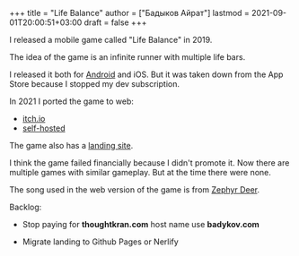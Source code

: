 +++
title = "Life Balance"
author = ["Бадыков Айрат"]
lastmod = 2021-09-01T20:00:51+03:00
draft = false
+++

I released a mobile game called "Life Balance" in 2019.

The idea of the game is an infinite runner with multiple life bars.

I released it both for [Android](https://play.google.com/store/apps/details?id=com.thoughtkraken.lifebalance) and iOS. But it was taken down from the App Store because I stopped my dev subscription.

In 2021 I ported the game to web:

-   [itch.io](https://ayrat555.itch.io/life-balance)
-   [self-hosted](https://thoughtkraken.com/life%5Fbalance/play)

The game also has a [landing site](https://thoughtkraken.com/life%5Fbalance).

I think the game failed financially because I didn't promote it. Now there are multiple games with similar gameplay. But at the time there were none.

The song used in the web version of the game is from [Zephyr Deer](https://www.youtube.com/watch?v=ZbfVobWjNXo).

Backlog:

-   Stop paying for **thoughtkran.com** host name use **badykov.com**

-   Migrate landing to Github Pages or Nerlify

